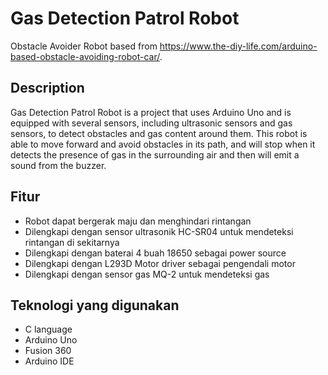 # Gas Detection Patrol Robot

Obstacle Avoider Robot based from https://www.the-diy-life.com/arduino-based-obstacle-avoiding-robot-car/.

## Description

Gas Detection Patrol Robot is a project that uses Arduino Uno and is equipped with several sensors, including ultrasonic sensors and gas sensors, to detect obstacles and gas content around them. This robot is able to move forward and avoid obstacles in its path, and will stop when it detects the presence of gas in the surrounding air and then will emit a sound from the buzzer.

## Fitur

- Robot dapat bergerak maju dan menghindari rintangan
- Dilengkapi dengan sensor ultrasonik HC-SR04 untuk mendeteksi rintangan di sekitarnya
- Dilengkapi dengan baterai 4 buah 18650 sebagai power source
- Dilengkapi dengan L293D Motor driver sebagai pengendali motor
- Dilengkapi dengan sensor gas MQ-2 untuk mendeteksi gas

## Teknologi yang digunakan

- C language
- Arduino Uno
- Fusion 360
- Arduino IDE

